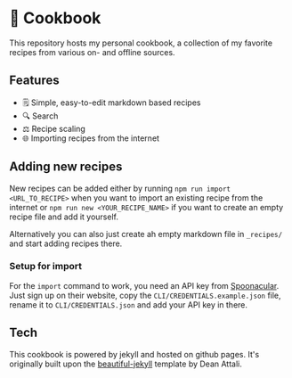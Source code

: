 # 📖 Cookbook 

This repository hosts my personal cookbook, a collection of my favorite recipes from various on- and offline sources.

## Features

- 🗒️ Simple, easy-to-edit markdown based recipes
- 🔍️ Search
- ⚖️ Recipe scaling
- 🌐 Importing recipes from the internet

## Adding new recipes
New recipes can be added either by running `npm run import <URL_TO_RECIPE>` when you want to import an existing recipe from the internet or `npm run new <YOUR_RECIPE_NAME>` if you want to create an empty recipe file and add it yourself.

Alternatively you can also just create ah empty markdown file in `_recipes/` and start adding recipes there.

### Setup for import

For the `import` command to work, you need an API key from [Spoonacular](https://spoonacular.com). Just sign up on their website, copy the `CLI/CREDENTIALS.example.json` file, rename it to `CLI/CREDENTIALS.json` and add your API key in there.

## Tech
This cookbook is powered by jekyll and hosted on github pages. It's originally built upon the [beautiful-jekyll](https://github.com/daattali/beautiful-jekyll) template by Dean Attali.
